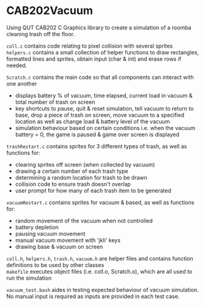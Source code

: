 # CAB202Vacuum
Using QUT CAB202 C Graphics library to create a simulation of a roomba cleaning trash off the floor.

`coll.c` contains code relating to pixel collision with several sprites\
`helpers.c` contains a small collection of helper functions to draw rectangles, formatted lines and sprites, obtain input (char & int) and erase rows if needed.

`Scratch.c` contains the main code so that all components can interact with one another
  - displays battery % of vacuum, time elapsed, current load in vacuum & total number of trash on screen
  - key shortcuts to pause, quit & reset simulation, tell vacuum to return to base, drop a piece of trash on screen, move vacuum to a specified location as well as change load & battery level of the vacuum
  - simulation behaviour based on certain conditions i.e. when the vacuum battery = 0, the game is paused & game over screen is displayed
  
`trashRestart.c` contains sprites for 3 different types of trash, as well as functions for:
  - clearing sprites off screen (when collected by vacuum)
  - drawing a certain number of each trash type
  - determining a random location for trash to be drawn
  - collision code to ensure trash doesn't overlap 
  - user prompt for how many of each trash item to be generated

`vacuumRestart.c` contains sprites for vacuum & based, as well as functions for:
  - random movement of the vacuum when not controlled
  - battery depletion
  - pausing vacuum movement 
  - manual vacuum movement with 'jkli' keys
  - drawing base & vacuum on screen
  
`coll.h`, `helpers.h`, `trash.h`, `vacuum.h` are helper files and contains function definitions to be used by other classes\
`makefile` executes object files (i.e. coll.o, Scratch.o), which are all used to run the simulation

`vacuum_test.bash` aides in testing expected behaviour of vacuum simulation. No manual input is required as inputs are provided in each test case. 
